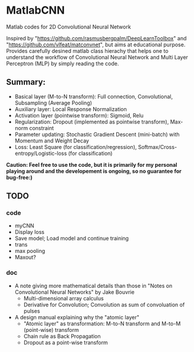 MatlabCNN
=========

Matlab codes for 2D Convolutional Neural Network

Inspired by "https://github.com/rasmusbergpalm/DeepLearnToolbox" and "https://github.com/vlfeat/matconvnet", but aims at educational purpose. Provides carefully desined matlab class hierachy that helps one to understand the workflow of Convolutional Neural Network and Multi Layer Perceptron (MLP) by simply reading the code. 

## Summary:
* Basical layer (M-to-N transform): Full connection, Convolutional, Subsampling (Average Pooling)
* Auxiliary layer: Local Response Normalization
* Activation layer (pointwise transform): Sigmoid, Relu
* Regularization: Dropout (implemented as pointwise transform), Max-norm constraint
* Parameter updating: Stochastic Gradient Descent (mini-batch) with Momentum and Weight Decay
* Loss: Least Square (for classification/regression), Softmax/Cross-entropy/Logistic-loss (for classification)

**Caution: Feel free to use the code, but it is primarily for my personal playing around and the developement is ongoing, so no guarantee for bug-free:)**

## TODO
### code
* myCNN
 * Display loss 
 * Save model; Load model and continue training
* trans 
 * max pooling
* Maxout?

### doc
* A note giving more mathematical details than those in "Notes on Convolutional Neural Networks" by Jake Bouvrie
  * Multi-dimensional array calculus
  * Derivative for Convolution; Convolution as sum of convoluation of pulses
* A design manual explaining why the "atomic layer"
  * "Atomic layer" as transformation: M-to-N transform and M-to-M (point-wise) transform
  * Chain rule as Back Propagation
  * Dropout as a point-wise transform
